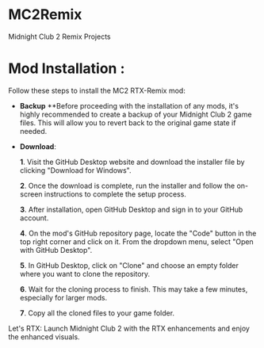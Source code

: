# MC2Remix
Midnight Club 2 Remix Projects

# Mod Installation :
Follow these steps to install the MC2 RTX-Remix mod:

- **Backup**
**Before proceeding with the installation of any mods, it's highly recommended to create a backup of your Midnight Club 2 game files. This will allow you to revert back to the original game state if needed.

- **Download**:

    **1**. Visit the GitHub Desktop website and download the installer file by clicking "Download for Windows".

    **2**. Once the download is complete, run the installer and follow the on-screen instructions to complete the setup process.

    **3**. After installation, open GitHub Desktop and sign in to your GitHub account.

    **4**. On the mod's GitHub repository page, locate the "Code" button in the top right corner and click on it. From the dropdown menu, select "Open with GitHub Desktop".

    **5**. In GitHub Desktop, click on "Clone" and choose an empty folder where you want to clone the repository.

    **6**. Wait for the cloning process to finish. This may take a few minutes, especially for larger mods.

    **7**. Copy all the cloned files to your game folder.

Let's RTX:
Launch Midnight Club 2 with the RTX enhancements and enjoy the enhanced visuals.
